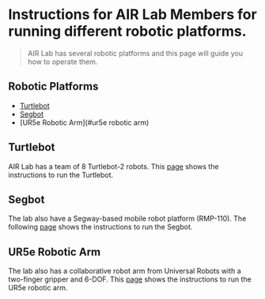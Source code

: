 # Instructions for AIR Lab Members for running different robotic platforms.
> AIR Lab has several robotic platforms and this page will guide you how to operate them. 

## Robotic Platforms
* [Turtlebot](#turtlebot)
* [Segbot](#segbot)
* [UR5e Robotic Arm](#ur5e robotic arm)

## Turtlebot
AIR Lab has a team of 8 Turtlebot-2 robots. This [page](https://github.com/vkudalk1/AIR-Lab-Instructions/blob/master/Turtlebot.md) shows the instructions to run the Turtlebot.

## Segbot
The lab also have a Segway-based mobile robot platform (RMP-110). The following [page](https://github.com/vkudalk1/AIR-Lab-Instructions/blob/master/Segbot.md) shows the instructions to run the Segbot.


## UR5e Robotic Arm
The lab also has a collaborative robot arm from Universal Robots with a two-finger gripper and 6-DOF. This [page](https://github.com/vkudalk1/AIR-Lab-Instructions/blob/master/UR5e.md) shows the instructions to run the UR5e robotic arm.
